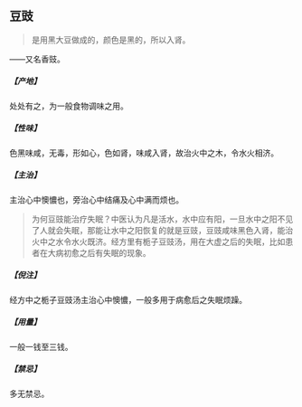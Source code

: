 ## 豆豉

> 是用黑大豆做成的，颜色是黑的，所以入肾。

——又名香豉。
##### 【产地】
处处有之，为一般食物调味之用。
##### 【性味】
色黑味咸，无毒，形如心，色如肾，味咸入肾，故治火中之木，令水火相济。
##### 【主治】
主治心中懊憹也，旁治心中结痛及心中满而烦也。

> 为何豆豉能治疗失眠？中医认为凡是活水，水中应有阳，一旦水中之阳不见了人就会失眠，那能让水中之阳恢复的就是豆豉，豆豉咸味黑色入肾，能治火中之水令水火既济。经方里有栀子豆豉汤，用在大虚之后的失眠，比如患者在大病初愈之后有失眠的现象。

##### 【倪注】
经方中之栀子豆豉汤主治心中懊憹，一般多用于病愈后之失眠烦躁。
##### 【用量】
一般一钱至三钱。
##### 【禁忌】
多无禁忌。